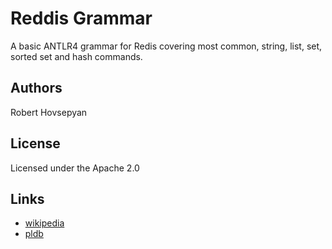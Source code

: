 # Reddis Grammar

A basic ANTLR4 grammar for Redis covering most common, string, list, set, sorted set and hash commands.

## Authors

Robert Hovsepyan

## License

Licensed under the Apache 2.0

## Links

* [wikipedia](https://en.wikipedia.org/wiki/Redis)
* [pldb](https://pldb.io/concepts/redis.html)
